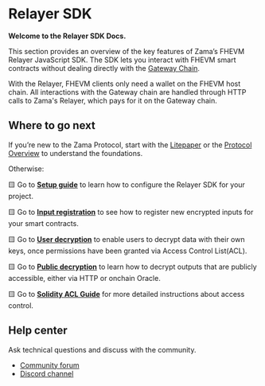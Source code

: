 # Relayer SDK

**Welcome to the Relayer SDK Docs.**

This section provides an overview of the key features of Zama’s FHEVM Relayer JavaScript SDK.
The SDK lets you interact with FHEVM smart contracts without dealing directly with the [Gateway Chain](https://docs.zama.ai/protocol/protocol/overview/gateway).

With the Relayer, FHEVM clients only need a wallet on the FHEVM host chain. All interactions with the Gateway chain are handled through HTTP calls to Zama's Relayer, which pays for it on the Gateway chain.

## Where to go next

If you’re new to the Zama Protocol, start with the [Litepaper](https://docs.zama.ai/protocol/zama-protocol-litepaper) or the [Protocol Overview](https://docs.zama.ai/protocol) to understand the foundations.

Otherwise:

🟨 Go to [**Setup guide**](initialization.md) to learn how to configure the Relayer SDK for your project.

🟨 Go to [**Input registration**](input.md) to see how to register new encrypted inputs for your smart contracts.

🟨 Go to [**User decryption**](user-decryption.md) to enable users to decrypt data with their own keys, once permissions have been granted via Access Control List(ACL).

🟨 Go to [**Public decryption**](public-decryption.md) to learn how to decrypt outputs that are publicly accessible, either via HTTP or onchain Oracle.

🟨 Go to [**Solidity ACL Guide**](https://docs.zama.ai/protocol/solidity-guides/smart-contract/acl) for more detailed instructions about access control.

## Help center

Ask technical questions and discuss with the community.

- [Community forum](https://community.zama.ai/c/fhevm/15)
- [Discord channel](https://discord.com/invite/zama)
